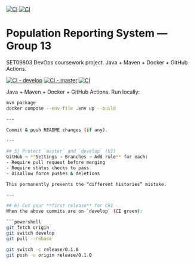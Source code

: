 ﻿[![CI](https://github.com/Group-13-DevOps/devops-group13-population-report/actions/workflows/ci.yml/badge.svg?branch=develop)](https://github.com/Group-13-DevOps/devops-group13-population-report/actions/workflows/ci.yml)
[![CI](https://github.com/Group-13-DevOps/devops-group13-population-report/actions/workflows/ci.yml/badge.svg?branch=develop)](https://github.com/Group-13-DevOps/devops-group13-population-report/actions/workflows/ci.yml)
# Population Reporting System — Group 13

SET09803 DevOps coursework project. Java + Maven + Docker + GitHub Actions.



[![CI - develop](https://github.com/Group-13-DevOps/devops-group13-population-report/actions/workflows/ci.yml/badge.svg?branch=develop)](https://github.com/Group-13-DevOps/devops-group13-population-report/actions/workflows/ci.yml)
[![CI - master](https://github.com/Group-13-DevOps/devops-group13-population-report/actions/workflows/ci.yml/badge.svg?branch=master)](https://github.com/Group-13-DevOps/devops-group13-population-report/actions/workflows/ci.yml)
[![CI](https://github.com/Group-13-DevOps/devops-group13-population-report/actions/workflows/ci.yml/badge.svg?branch=develop)](https://github.com/Group-13-DevOps/devops-group13-population-report/actions/workflows/ci.yml)


Java + Maven + Docker + GitHub Actions. Run locally:

```bash
mvn package
docker compose --env-file .env up --build

---

Commit & push README changes (if any).

---

## 5) Protect `master` and `develop` (UI)
GitHub → **Settings → Branches → Add rule** for each:
- Require pull request before merging
- Require status checks to pass
- Disallow force pushes & deletions

This permanently prevents the “different histories” mistake.

---

## 6) Cut your **first release** for CR1
When the above commits are on `develop` (CI green):

```powershell
git fetch origin
git switch develop
git pull --rebase

git switch -c release/0.1.0
git push -u origin release/0.1.0








